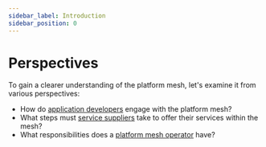 ```yaml
---
sidebar_label: Introduction
sidebar_position: 0
---
```


# Perspectives

To gain a clearer understanding of the platform mesh, let's examine it from various perspectives:

* How do [application developers](developer-perspective.md) engage with the platform mesh?
* What steps must [service suppliers](service-supplier-perspective.md) take to offer their services within the mesh?
* What responsibilities does a [platform mesh operator](operator-perspective.md) have?
